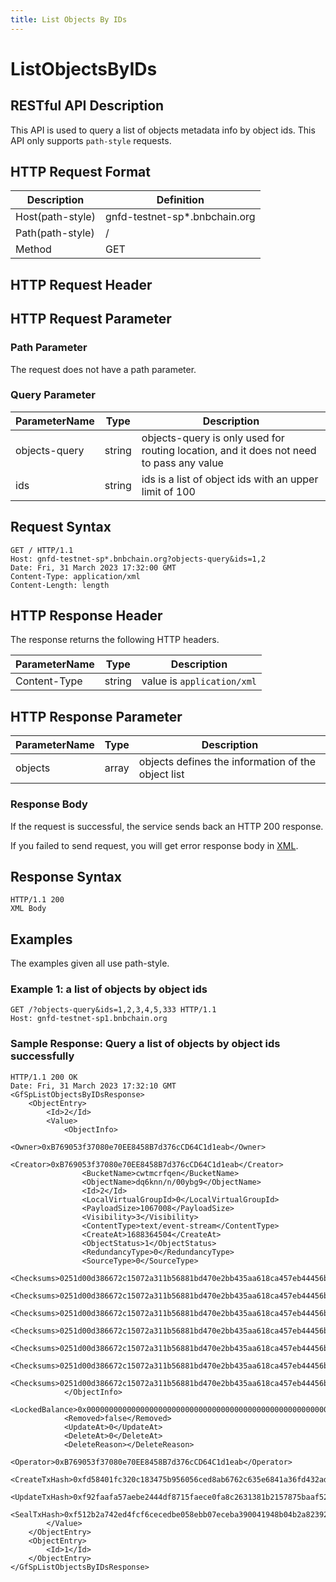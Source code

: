 ```yaml
---
title: List Objects By IDs
---
```


# ListObjectsByIDs

## RESTful API Description

This API is used to query a list of objects metadata info by object ids. This API only supports `path-style` requests.

## HTTP Request Format

| Description      | Definition                     |
| ---------------- | ------------------------------ |
| Host(path-style) | gnfd-testnet-sp*.bnbchain.org |
| Path(path-style) | /                              |
| Method           | GET                            |

## HTTP Request Header

## HTTP Request Parameter

### Path Parameter

The request does not have a path parameter.

### Query Parameter

| ParameterName | Type   | Description                                                                             |
| ------------- | ------ | --------------------------------------------------------------------------------------- |
| objects-query | string | objects-query is only used for routing location, and it does not need to pass any value |
| ids           | string | ids is a list of object ids with an upper limit of 100                                  |

## Request Syntax

```HTTP
GET / HTTP/1.1
Host: gnfd-testnet-sp*.bnbchain.org?objects-query&ids=1,2
Date: Fri, 31 March 2023 17:32:00 GMT
Content-Type: application/xml
Content-Length: length
```

## HTTP Response Header

The response returns the following HTTP headers.

| ParameterName | Type   | Description                 |
| ------------- | ------ | --------------------------- |
| Content-Type  | string | value is `application/xml` |

## HTTP Response Parameter

| ParameterName | Type  | Description                                        |
| ------------- | ----- | -------------------------------------------------- |
| objects       | array | objects defines the information of the object list |


### Response Body

If the request is successful, the service sends back an HTTP 200 response.

If you failed to send request, you will get error response body in [XML](./sp_response.md#sp-error-response).

## Response Syntax

```HTTP
HTTP/1.1 200
XML Body
```

## Examples

The examples given all use path-style.

### Example 1: a list of objects by object ids

```HTTP
GET /?objects-query&ids=1,2,3,4,5,333 HTTP/1.1
Host: gnfd-testnet-sp1.bnbchain.org
```

### Sample Response: Query a list of objects by object ids successfully

```HTTP
HTTP/1.1 200 OK
Date: Fri, 31 March 2023 17:32:10 GMT
<GfSpListObjectsByIDsResponse>
    <ObjectEntry>
        <Id>2</Id>
        <Value>
            <ObjectInfo>
                <Owner>0xB769053f37080e70EE8458B7d376cCD64C1d1eab</Owner>
                <Creator>0xB769053f37080e70EE8458B7d376cCD64C1d1eab</Creator>
                <BucketName>cwtmcrfqen</BucketName>
                <ObjectName>dq6knn/n/00ybg9</ObjectName>
                <Id>2</Id>
                <LocalVirtualGroupId>0</LocalVirtualGroupId>
                <PayloadSize>1067008</PayloadSize>
                <Visibility>3</Visibility>
                <ContentType>text/event-stream</ContentType>
                <CreateAt>1688364504</CreateAt>
                <ObjectStatus>1</ObjectStatus>
                <RedundancyType>0</RedundancyType>
                <SourceType>0</SourceType>
                <Checksums>0251d00d386672c15072a311b56881bd470e2bb435aa618ca457eb44456b5aa1</Checksums>
                <Checksums>0251d00d386672c15072a311b56881bd470e2bb435aa618ca457eb44456b5aa1</Checksums>
                <Checksums>0251d00d386672c15072a311b56881bd470e2bb435aa618ca457eb44456b5aa1</Checksums>
                <Checksums>0251d00d386672c15072a311b56881bd470e2bb435aa618ca457eb44456b5aa1</Checksums>
                <Checksums>0251d00d386672c15072a311b56881bd470e2bb435aa618ca457eb44456b5aa1</Checksums>
                <Checksums>0251d00d386672c15072a311b56881bd470e2bb435aa618ca457eb44456b5aa1</Checksums>
                <Checksums>0251d00d386672c15072a311b56881bd470e2bb435aa618ca457eb44456b5aa1</Checksums>
            </ObjectInfo>
            <LockedBalance>0x0000000000000000000000000000000000000000000000000000000000000000</LockedBalance>
            <Removed>false</Removed>
            <UpdateAt>0</UpdateAt>
            <DeleteAt>0</DeleteAt>
            <DeleteReason></DeleteReason>
            <Operator>0xB769053f37080e70EE8458B7d376cCD64C1d1eab</Operator>
            <CreateTxHash>0xfd58401fc320c183475b956056ced8ab6762c635e6841a36fd432ad190c70545</CreateTxHash>
            <UpdateTxHash>0xf92faafa57aebe2444df8715faece0fa8c2631381b2157875baaf52f63b3dff4</UpdateTxHash>
            <SealTxHash>0xf512b2a742ed4fcf6cecedbe058ebb07eceba390041948b04b2a82392801a9b5</SealTxHash>
        </Value>
    </ObjectEntry>
    <ObjectEntry>
        <Id>1</Id>
    </ObjectEntry>
</GfSpListObjectsByIDsResponse>
```
